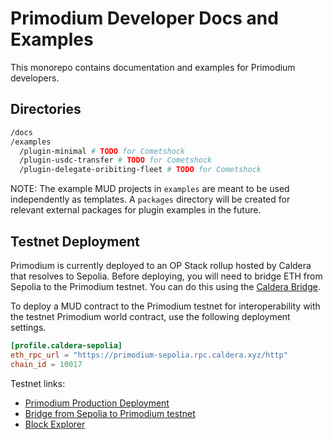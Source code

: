 # Primodium Developer Docs and Examples

This monorepo contains documentation and examples for Primodium developers.

## Directories

```bash
/docs
/examples
  /plugin-minimal # TODO for Cometshock
  /plugin-usdc-transfer # TODO for Cometshock
  /plugin-delegate-oribiting-fleet # TODO for Cometshock
```

NOTE: The example MUD projects in `examples` are meant to be used independently as templates. A `packages` directory will be created for relevant external packages for plugin examples in the future.

## Testnet Deployment

Primodium is currently deployed to an OP Stack rollup hosted by Caldera that resolves to Sepolia. Before deploying, you will need to bridge ETH from Sepolia to the Primodium testnet. You can do this using the [Caldera Bridge](https://sepolia.calderabridge.xyz/).

To deploy a MUD contract to the Primodium testnet for interoperability with the testnet Primodium world contract, use the following deployment settings.

```toml
[profile.caldera-sepolia]
eth_rpc_url = "https://primodium-sepolia.rpc.caldera.xyz/http"
chain_id = 10017
```

Testnet links:

- [Primodium Production Deployment](https://www.primodium.com)
- [Bridge from Sepolia to Primodium testnet](https://primodium-sepolia.calderabridge.xyz/)
- [Block Explorer](https://primodium-sepolia.explorer.caldera.xyz/)
